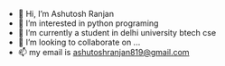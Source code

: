 - 👋 Hi, I’m Ashutosh Ranjan
- 👀 I’m interested in python programing
- 🌱 I’m currently a student in delhi university btech cse
- 💞️ I’m looking to collaborate on ...
- 📫 my email is ashutoshranjan819@gmail.com  

<!---
Ashutosh-Ranjan310106/Ashutosh-Ranjan310106 is a ✨ special ✨ repository because its `README.md` (this file) appears on your GitHub profile.
You can click the Preview link to take a look at your changes.
--->
